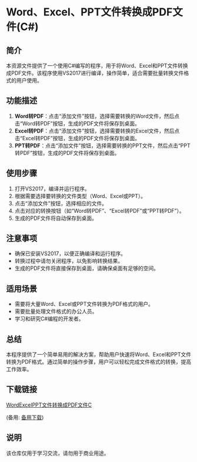 # Word、Excel、PPT文件转换成PDF文件(C#)

## 简介
本资源文件提供了一个使用C#编写的程序，用于将Word、Excel和PPT文件转换成PDF文件。该程序使用VS2017进行编译，操作简单，适合需要批量转换文件格式的用户使用。

## 功能描述
1. **Word转PDF**：点击“添加文件”按钮，选择需要转换的Word文件，然后点击“Word转PDF”按钮，生成的PDF文件将保存到桌面。
2. **Excel转PDF**：点击“添加文件”按钮，选择需要转换的Excel文件，然后点击“Excel转PDF”按钮，生成的PDF文件将保存到桌面。
3. **PPT转PDF**：点击“添加文件”按钮，选择需要转换的PPT文件，然后点击“PPT转PDF”按钮，生成的PDF文件将保存到桌面。

## 使用步骤
1. 打开VS2017，编译并运行程序。
2. 根据需要选择要转换的文件类型（Word、Excel或PPT）。
3. 点击“添加文件”按钮，选择相应的文件。
4. 点击对应的转换按钮（如“Word转PDF”、“Excel转PDF”或“PPT转PDF”）。
5. 生成的PDF文件将自动保存到桌面。

## 注意事项
- 确保已安装VS2017，以便正确编译和运行程序。
- 转换过程中请勿关闭程序，以免影响转换结果。
- 生成的PDF文件将直接保存到桌面，请确保桌面有足够的空间。

## 适用场景
- 需要将大量Word、Excel或PPT文件转换为PDF格式的用户。
- 需要批量处理文件格式的办公人员。
- 学习和研究C#编程的开发者。

## 总结
本程序提供了一个简单易用的解决方案，帮助用户快速将Word、Excel和PPT文件转换为PDF格式。通过简单的操作步骤，用户可以轻松完成文件格式的转换，提高工作效率。

## 下载链接
[WordExcelPPT文件转换成PDF文件C](https://pan.quark.cn/s/18cfbcc64355) 

(备用: [备用下载](https://pan.baidu.com/s/1mknOROkIP35yGbA9W2UJ5Q?pwd=1234))

## 说明

该仓库仅用于学习交流，请勿用于商业用途。
